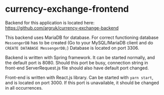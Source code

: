 # currency-exchange-frontend

Backend for this application is located here: https://github.com/argruk/currency-exchange-backend

This backend uses MariaDB for database. For correct functioning database `MessengerDB` has to be created (Go to your MySQL/MariaDB client and do `CREATE DATABASE MessengerDB;`)
Database is located on port 3306.

Backend is written with Spring framework.
It can be started normally, and the default port is 8080. Should this port be busy,
connection string in front-end ServerRequest.js file should also have default port changed.
  
Front-end is written with React.js library.
Can be started with `yarn start`, and is located on port 3000. If this port is unavailable, it should be changed in all occurrences.
